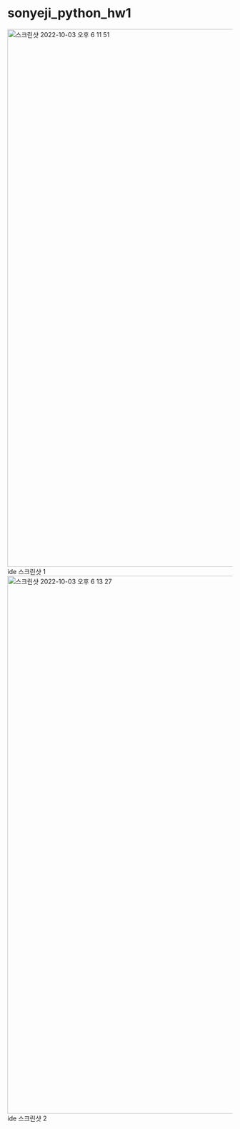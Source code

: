 # sonyeji_python_hw1
<img width="1205" alt="스크린샷 2022-10-03 오후 6 11 51" src="https://user-images.githubusercontent.com/113088009/193550740-0982e2dc-72f3-4b62-ad2a-5c7dd2bcc1b1.png">
ide 스크린샷 1
<img width="1205" alt="스크린샷 2022-10-03 오후 6 13 27" src="https://user-images.githubusercontent.com/113088009/193550760-da2cf80c-39c2-4f65-a410-fbcccd48f55c.png">
ide 스크린샷 2
<img width="1205" alt="스크린샷 2022-10-03 오후 6 13 27" src="https://user-images.githubusercontent.com/113088009/193550760-da2cf80c-39c2-4f65-a410-fbcccd48f55c.png>
